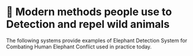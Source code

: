 # 🦣 Modern methods people use to Detection and repel wild animals

The following systems provide examples of Elephant Detection System for Combating Human Elephant Conflict used in practice today.
